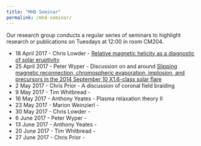 ```yaml
---
title: "MHD Seminar"
permalink: /mhd-seminar/
---
```


Our research group conducts a regular series of seminars to highlight research or publications on Tuesdays at 12:00 in room CM204.

- 18 April 2017 - Chris Lowder - [Relative magnetic helicity as a diagnostic of solar eruptivity](https://arxiv.org/abs/1703.10562)
- 25 April 2017 - Peter Wyper - Discussion on and around [Slipping magnetic reconnection, chromospheric evaporation, implosion, and precursors in the 2014 September 10 X1.6-class solar flare](http://iopscience.iop.org/article/10.3847/0004-637X/823/1/41/pdf)
- 2 May 2017 - Chris Prior - A discussion of coronal field braiding
- 9 May 2017 - Tim Whitbread - 
- 16 May 2017 - Anthony Yeates - Plasma relaxation theory II
- 23 May 2017 - Marion Weinzierl - 
- 30 May 2017 - Chris Lowder - 
- 6 June 2017 - Peter Wyper - 
- 13 June 2017 - Anthony Yeates - 
- 20 June 2017 - Tim Whitbread - 
- 27 June 2017 - Chris Prior - 

